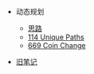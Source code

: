 - 动态规划
  - [思路](动态规划/思路.md)
  - [114 Unique Paths](动态规划/114.md)
  - [669 Coin Change](动态规划/669.md)

- [旧笔记](旧笔记.md)
